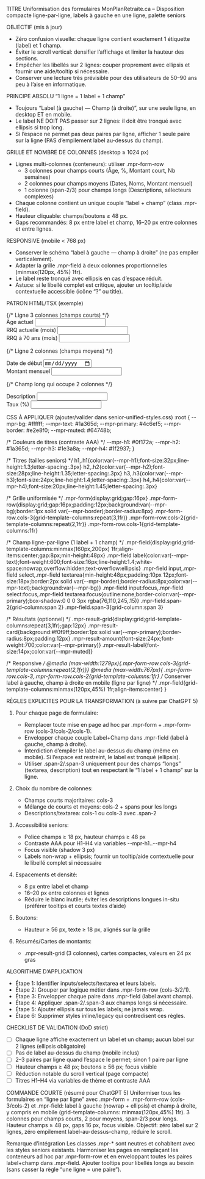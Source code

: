 TITRE
Uniformisation des formulaires MonPlanRetraite.ca – Disposition compacte ligne-par-ligne, labels à gauche en une ligne, palette seniors

OBJECTIF (mis à jour)
- Zéro confusion visuelle: chaque ligne contient exactement 1 étiquette (label) et 1 champ.
- Éviter le scroll vertical: densifier l’affichage et limiter la hauteur des sections.
- Empêcher les libellés sur 2 lignes: couper proprement avec ellipsis et fournir une aide/tooltip si nécessaire.
- Conserver une lecture très prévisible pour des utilisateurs de 50–90 ans peu à l’aise en informatique.

PRINCIPE ABSOLU “1 ligne = 1 label + 1 champ”
- Toujours “Label (à gauche) — Champ (à droite)”, sur une seule ligne, en desktop ET en mobile.
- Le label NE DOIT PAS passer sur 2 lignes: il doit être tronqué avec ellipsis si trop long.
- Si l’espace ne permet pas deux paires par ligne, afficher 1 seule paire sur la ligne (PAS d’empilement label au-dessus du champ).

GRILLE ET NOMBRE DE COLONNES (desktop ≥ 1024 px)
- Lignes multi-colonnes (conteneurs): utiliser .mpr-form-row
  - 3 colonnes pour champs courts (Âge, %, Montant court, Nb semaines)
  - 2 colonnes pour champs moyens (Dates, Noms, Montant mensuel)
  - 1 colonne (span-2/3) pour champs longs (Descriptions, sélecteurs complexes)
- Chaque colonne contient un unique couple “label + champ” (class .mpr-field).
- Hauteur cliquable: champs/boutons ≥ 48 px.
- Gaps recommandés: 8 px entre label et champ, 16–20 px entre colonnes et entre lignes.

RESPONSIVE (mobile < 768 px)
- Conserver le schéma “label à gauche — champ à droite” (ne pas empiler verticalement).
- Adapter la grille .mpr-field à deux colonnes proportionnelles (minmax(120px, 45%) 1fr).
- Le label reste tronqué avec ellipsis en cas d’espace réduit.
- Astuce: si le libellé complet est critique, ajouter un tooltip/aide contextuelle accessible (icône “?” ou title).

PATRON HTML/TSX (exemple)
<div className="mpr-form">
  {/* Ligne 3 colonnes (champs courts) */}
  <div className="mpr-form-row cols-3">
    <div className="mpr-field">
      <label htmlFor="age">Âge actuel</label>
      <input id="age" type="number" />
    </div>
    <div className="mpr-field">
      <label htmlFor="rrqActuelle">RRQ actuelle (mois)</label>
      <input id="rrqActuelle" type="text" />
    </div>
    <div className="mpr-field">
      <label htmlFor="rrq70">RRQ à 70 ans (mois)</label>
      <input id="rrq70" type="text" />
    </div>
  </div>

  {/* Ligne 2 colonnes (champs moyens) */}
  <div className="mpr-form-row cols-2">
    <div className="mpr-field">
      <label htmlFor="dateDebut">Date de début</label>
      <input id="dateDebut" type="date" />
    </div>
    <div className="mpr-field">
      <label htmlFor="montantMensuel">Montant mensuel</label>
      <input id="montantMensuel" type="text" />
    </div>
  </div>

  {/* Champ long qui occupe 2 colonnes */}
  <div className="mpr-form-row cols-3">
    <div className="mpr-field span-2">
      <label htmlFor="description">Description</label>
      <input id="description" type="text" />
    </div>
    <div className="mpr-field">
      <label htmlFor="taux">Taux (%)</label>
      <input id="taux" type="number" />
    </div>
  </div>
</div>

CSS À APPLIQUER (ajouter/valider dans senior-unified-styles.css)
:root {
  --mpr-bg: #ffffff;
  --mpr-text: #1a365d;
  --mpr-primary: #4c6ef5;
  --mpr-border: #e2e8f0;
  --mpr-muted: #64748b;

  /* Couleurs de titres (contraste AAA) */
  --mpr-h1: #0f172a;
  --mpr-h2: #1a365d;
  --mpr-h3: #1e3a8a;
  --mpr-h4: #1f2937;
}

/* Titres (tailles seniors) */
h1,.h1{color:var(--mpr-h1);font-size:32px;line-height:1.3;letter-spacing:.3px}
h2,.h2{color:var(--mpr-h2);font-size:28px;line-height:1.35;letter-spacing:.3px}
h3,.h3{color:var(--mpr-h3);font-size:24px;line-height:1.4;letter-spacing:.3px}
h4,.h4{color:var(--mpr-h4);font-size:20px;line-height:1.45;letter-spacing:.3px}

/* Grille uniformisée */
.mpr-form{display:grid;gap:16px}
.mpr-form-row{display:grid;gap:16px;padding:12px;background:var(--mpr-bg);border:1px solid var(--mpr-border);border-radius:8px}
.mpr-form-row.cols-3{grid-template-columns:repeat(3,1fr)}
.mpr-form-row.cols-2{grid-template-columns:repeat(2,1fr)}
.mpr-form-row.cols-1{grid-template-columns:1fr}

/* Champ ligne-par-ligne (1 label + 1 champ) */
.mpr-field{display:grid;grid-template-columns:minmax(160px,200px) 1fr;align-items:center;gap:8px;min-height:48px}
.mpr-field label{color:var(--mpr-text);font-weight:600;font-size:16px;line-height:1.4;white-space:nowrap;overflow:hidden;text-overflow:ellipsis}
.mpr-field input,.mpr-field select,.mpr-field textarea{min-height:48px;padding:10px 12px;font-size:18px;border:2px solid var(--mpr-border);border-radius:8px;color:var(--mpr-text);background:var(--mpr-bg)}
.mpr-field input:focus,.mpr-field select:focus,.mpr-field textarea:focus{outline:none;border-color:var(--mpr-primary);box-shadow:0 0 0 3px rgba(76,110,245,.15)}
.mpr-field.span-2{grid-column:span 2}
.mpr-field.span-3{grid-column:span 3}

/* Résultats (optionnel) */
.mpr-result-grid{display:grid;grid-template-columns:repeat(3,1fr);gap:12px}
.mpr-result-card{background:#f0f9ff;border:1px solid var(--mpr-primary);border-radius:8px;padding:12px}
.mpr-result-amount{font-size:24px;font-weight:700;color:var(--mpr-primary)}
.mpr-result-label{font-size:14px;color:var(--mpr-muted)}

/* Responsive */
@media (max-width:1279px){.mpr-form-row.cols-3{grid-template-columns:repeat(2,1fr)}}
@media (max-width:767px){
  .mpr-form-row.cols-3,.mpr-form-row.cols-2{grid-template-columns:1fr}
  /* Conserver label à gauche, champ à droite en mobile (ligne par ligne) */
  .mpr-field{grid-template-columns:minmax(120px,45%) 1fr;align-items:center}
}

RÈGLES EXPLICITES POUR LA TRANSFORMATION (à suivre par ChatGPT 5)
1) Pour chaque page de formulaire:
   - Remplacer toute mise en page ad hoc par .mpr-form + .mpr-form-row (cols-3/cols-2/cols-1).
   - Envelopper chaque couple Label+Champ dans .mpr-field (label à gauche, champ à droite).
   - Interdiction d’empiler le label au-dessus du champ (même en mobile). Si l’espace est restreint, le label est tronqué (ellipsis).
   - Utiliser .span-2/.span-3 uniquement pour des champs “longs” (textarea, description) tout en respectant le “1 label + 1 champ” sur la ligne.

2) Choix du nombre de colonnes:
   - Champs courts majoritaires: cols-3
   - Mélange de courts et moyens: cols-2 + spans pour les longs
   - Descriptions/textarea: cols-1 ou cols-3 avec .span-2

3) Accessibilité seniors:
   - Police champs ≥ 18 px, hauteur champs ≥ 48 px
   - Contraste AAA pour H1–H4 via variables --mpr-h1..--mpr-h4
   - Focus visible (shadow 3 px)
   - Labels non-wrap + ellipsis; fournir un tooltip/aide contextuelle pour le libellé complet si nécessaire

4) Espacements et densité:
   - 8 px entre label et champ
   - 16–20 px entre colonnes et lignes
   - Réduire le blanc inutile; éviter les descriptions longues in-situ (préférer tooltips et courts textes d’aide)

5) Boutons:
   - Hauteur ≥ 56 px, texte ≥ 18 px, alignés sur la grille

6) Résumés/Cartes de montants:
   - .mpr-result-grid (3 colonnes), cartes compactes, valeurs en 24 px gras

ALGORITHME D’APPLICATION
- Étape 1: Identifier inputs/selects/textarea et leurs labels.
- Étape 2: Grouper par logique métier dans .mpr-form-row (cols-3/2/1).
- Étape 3: Envelopper chaque paire dans .mpr-field (label avant champ).
- Étape 4: Appliquer .span-2/.span-3 aux champs longs si nécessaire.
- Étape 5: Ajouter ellipsis sur tous les labels; ne jamais wrap.
- Étape 6: Supprimer styles inline/legacy qui contredisent ces règles.

CHECKLIST DE VALIDATION (DoD strict)
- [ ] Chaque ligne affiche exactement un label et un champ; aucun label sur 2 lignes (ellipsis obligatoire)
- [ ] Pas de label au-dessus du champ (mobile inclus)
- [ ] 2–3 paires par ligne quand l’espace le permet; sinon 1 paire par ligne
- [ ] Hauteur champs ≥ 48 px; boutons ≥ 56 px; focus visible
- [ ] Réduction notable du scroll vertical (page compacte)
- [ ] Titres H1–H4 via variables de thème et contraste AAA

COMMANDE COURTE (résumé pour ChatGPT 5)
Uniformiser tous les formulaires en “ligne par ligne” avec .mpr-form + .mpr-form-row (cols-3/cols-2) et .mpr-field: label à gauche (nowrap + ellipsis) et champ à droite, y compris en mobile (grid-template-columns: minmax(120px,45%) 1fr). 3 colonnes pour champs courts, 2 pour moyens, span‑2/3 pour longs. Hauteur champs ≥ 48 px, gaps 16 px, focus visible. Objectif: zéro label sur 2 lignes, zéro empilement label-au-dessus-champ, réduire le scroll.

Remarque d’intégration
Les classes .mpr-* sont neutres et cohabitent avec les styles seniors existants. Harmoniser les pages en remplaçant les conteneurs ad hoc par .mpr-form-row et en enveloppant toutes les paires label+champ dans .mpr-field. Ajouter tooltips pour libellés longs au besoin (sans casser la règle “une ligne = une paire”).
